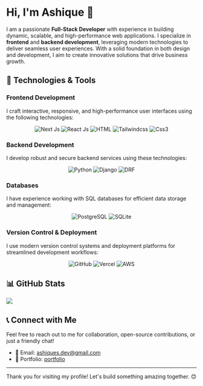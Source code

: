 # Hi, I'm Ashique 👋

I am a passionate **Full-Stack Developer** with experience in building dynamic, scalable, and high-performance web applications. I specialize in **frontend** and **backend development**, leveraging modern technologies to deliver seamless user experiences. With a solid foundation in both design and development, I aim to create innovative solutions that drive business growth.

## 🚀 Technologies & Tools

### Frontend Development
I craft interactive, responsive, and high-performance user interfaces using the following technologies:
<p align="center">
  <img src="https://img.shields.io/badge/Next-black?style=for-the-badge&logo=next.js&logoColor=white" alt="Next Js">
  <img src="https://img.shields.io/badge/react-%2320232a.svg?style=for-the-badge&logo=react&logoColor=%2361DAFB" alt="React Js">
  <img src="https://img.shields.io/badge/html5-%23E34F26.svg?style=for-the-badge&logo=html5&logoColor=white" alt="HTML">
  <img src="https://img.shields.io/badge/tailwindcss-%2338B2AC.svg?style=for-the-badge&logo=tailwind-css&logoColor=white" alt="Tailwindcss">
  <img src="https://img.shields.io/badge/css3-%231572B6.svg?style=for-the-badge&logo=css3&logoColor=white" alt="Css3">
</p>

### Backend Development
I develop robust and secure backend services using these technologies:
<p align="center">
  <img src="https://img.shields.io/badge/python-3670A0?style=for-the-badge&logo=python&logoColor=ffdd54" alt="Python">
  <img src="https://img.shields.io/badge/django-%23092E20.svg?style=for-the-badge&logo=django&logoColor=white" alt="Django">
  <img src="https://img.shields.io/badge/DJANGO-REST-ff1709?style=for-the-badge&logo=django&logoColor=white&color=ff1709&labelColor=gray" alt="DRF">
</p>

### Databases
I have experience working with SQL databases for efficient data storage and management:
<p align="center">
  <img src="https://img.shields.io/badge/postgres-%23316192.svg?style=for-the-badge&logo=postgresql&logoColor=white" alt="PostgreSQL">
  <img src="https://img.shields.io/badge/sqlite-%2307405e.svg?style=for-the-badge&logo=sqlite&logoColor=white" alt="SQLite">
</p>

### Version Control & Deployment
I use modern version control systems and deployment platforms for streamlined development workflows:
<p align="center">
  <img src="https://img.shields.io/badge/github-%23121011.svg?style=for-the-badge&logo=github&logoColor=white" alt="GitHub">
  <img src="https://img.shields.io/badge/vercel-%23000000.svg?style=for-the-badge&logo=vercel&logoColor=white" alt="Vercel">
  <img src="https://img.shields.io/badge/AWS-%23FF9900.svg?style=for-the-badge&logo=amazon-aws&logoColor=white" alt="AWS">
</p>

## 📊 GitHub Stats
<picture>
  <source
    srcset="https://github-readme-stats.vercel.app/api/top-langs/?username=ashiques-dev&layout=pie&theme=dark&hide_border=true&custom_title=Technologies%20I%20Use"
    media="(prefers-color-scheme: dark)"
  />
  <source
    srcset="https://github-readme-stats.vercel.app/api/top-langs/?username=ashiques-dev&layout=pie&hide_border=true&custom_title=Technologies%20I%20Use"
    media="(prefers-color-scheme: light), (prefers-color-scheme: no-preference)"
  />
  <img src="https://github-readme-stats.vercel.app/api/top-langs/?username=ashiques-dev&layout=pie&hide_border=true&custom_title=Technologies%20I%20Use" />
</picture>

## 📞 Connect with Me

Feel free to reach out to me for collaboration, open-source contributions, or just a friendly chat!

- 📧 Email: [ashiques.dev@gmail.com](mailto:ashiques.dev@gmail.com)
- 💼 Portfolio: [portfolio](https://ashique-dev-portfolio.vercel.app/)

---

Thank you for visiting my profile! Let's build something amazing together. 😊
